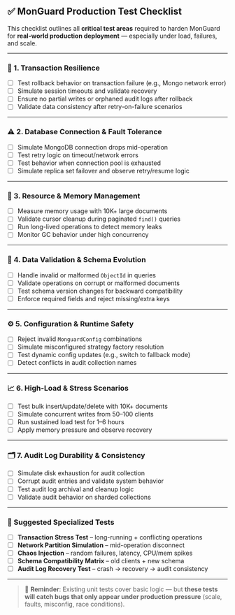 ## ✅ **MonGuard Production Test Checklist**

This checklist outlines all **critical test areas** required to harden MonGuard for **real-world production deployment** — especially under load, failures, and scale.

---

### 🚨 1. Transaction Resilience

* [ ] Test rollback behavior on transaction failure (e.g., Mongo network error)
* [ ] Simulate session timeouts and validate recovery
* [ ] Ensure no partial writes or orphaned audit logs after rollback
* [ ] Validate data consistency after retry-on-failure scenarios

---

### ⚠️ 2. Database Connection & Fault Tolerance

* [ ] Simulate MongoDB connection drops mid-operation
* [ ] Test retry logic on timeout/network errors
* [ ] Test behavior when connection pool is exhausted
* [ ] Simulate replica set failover and observe retry/resume logic

---

### 🔁 3. Resource & Memory Management

* [ ] Measure memory usage with 10K+ large documents
* [ ] Validate cursor cleanup during paginated `find()` queries
* [ ] Run long-lived operations to detect memory leaks
* [ ] Monitor GC behavior under high concurrency

---

### 🧬 4. Data Validation & Schema Evolution

* [ ] Handle invalid or malformed `ObjectId` in queries
* [ ] Validate operations on corrupt or malformed documents
* [ ] Test schema version changes for backward compatibility
* [ ] Enforce required fields and reject missing/extra keys

---

### ⚙️ 5. Configuration & Runtime Safety

* [ ] Reject invalid `MonguardConfig` combinations
* [ ] Simulate misconfigured strategy factory resolution
* [ ] Test dynamic config updates (e.g., switch to fallback mode)
* [ ] Detect conflicts in audit collection names

---

### 📈 6. High-Load & Stress Scenarios

* [ ] Test bulk insert/update/delete with 10K+ documents
* [ ] Simulate concurrent writes from 50–100 clients
* [ ] Run sustained load test for 1–6 hours
* [ ] Apply memory pressure and observe recovery

---

### 🗂️ 7. Audit Log Durability & Consistency

* [ ] Simulate disk exhaustion for audit collection
* [ ] Corrupt audit entries and validate system behavior
* [ ] Test audit log archival and cleanup logic
* [ ] Validate audit behavior on sharded collections

---

### 🧪 Suggested Specialized Tests

* [ ] **Transaction Stress Test** – long-running + conflicting operations
* [ ] **Network Partition Simulation** – mid-operation disconnect
* [ ] **Chaos Injection** – random failures, latency, CPU/mem spikes
* [ ] **Schema Compatibility Matrix** – old clients + new schema
* [ ] **Audit Log Recovery Test** – crash → recovery → audit consistency

---

> 🧠 **Reminder**: Existing unit tests cover basic logic — but **these tests will catch bugs that only appear under production pressure** (scale, faults, misconfig, race conditions).

